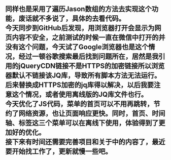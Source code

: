 ## 同样也是采用了遍历Jason数组的方法去实现这个功能，废话就不多说了，具体的去看代码。</br>今天同步到GitHub后发现，用浏览器打开会显示为网页内容不安全，之前测试的时候一直在微信中打开的并没有这个问题，今天试了Google浏览器也是这个情况，经过一顿谷歌搜索最后找到问题所在，居然是我引用的jQueryCDN链接不是HTTPS的加密链接所以浏览器默认不链接该JQ库，导致所有脚本方法无法运行。后来替换成HTTPS加密的jq库得以解决，以后我要注意这个情况，或者使用离线版的JQ库文件也行。</br>今天优化了JS代码，菜单的首页可以不用再跳转，节约了网络资源，也让页面响应更快。同时，首页、时间轴、标签这三个菜单可以在离线下使用，体验得到了更加好的优化。</br>接下来有时间还需要完善项目和关于中的内容了，最近要开始找工作了，更新就慢一些吧。